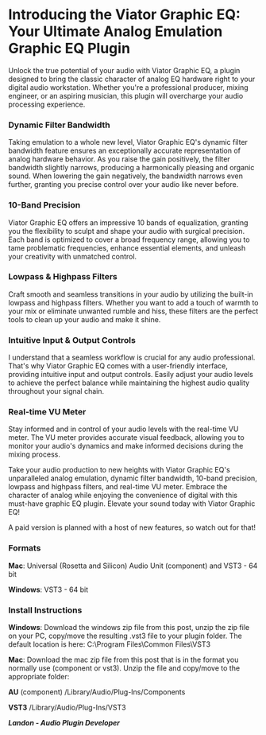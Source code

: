 # Introducing the Viator Graphic EQ: Your Ultimate Analog Emulation Graphic EQ Plugin

Unlock the true potential of your audio with Viator Graphic EQ, a plugin designed to bring the classic character of analog EQ hardware right to your digital audio workstation. Whether you're a professional producer, mixing engineer, or an aspiring musician, this plugin will overcharge your audio processing experience.

### Dynamic Filter Bandwidth
 Taking emulation to a whole new level, Viator Graphic EQ's dynamic filter bandwidth feature ensures an exceptionally accurate representation of analog hardware behavior. As you raise the gain positively, the filter bandwidth slightly narrows, producing a harmonically pleasing and organic sound. When lowering the gain negatively, the bandwidth narrows even further, granting you precise control over your audio like never before.

### 10-Band Precision
 Viator Graphic EQ offers an impressive 10 bands of equalization, granting you the flexibility to sculpt and shape your audio with surgical precision. Each band is optimized to cover a broad frequency range, allowing you to tame problematic frequencies, enhance essential elements, and unleash your creativity with unmatched control.

### Lowpass & Highpass Filters
 Craft smooth and seamless transitions in your audio by utilizing the built-in lowpass and highpass filters. Whether you want to add a touch of warmth to your mix or eliminate unwanted rumble and hiss, these filters are the perfect tools to clean up your audio and make it shine.

### Intuitive Input & Output Controls
 I understand that a seamless workflow is crucial for any audio professional. That's why Viator Graphic EQ comes with a user-friendly interface, providing intuitive input and output controls. Easily adjust your audio levels to achieve the perfect balance while maintaining the highest audio quality throughout your signal chain.

### Real-time VU Meter
 Stay informed and in control of your audio levels with the real-time VU meter. The VU meter provides accurate visual feedback, allowing you to monitor your audio's dynamics and make informed decisions during the mixing process.

Take your audio production to new heights with Viator Graphic EQ's unparalleled analog emulation, dynamic filter bandwidth, 10-band precision, lowpass and highpass filters, and real-time VU meter. Embrace the character of analog while enjoying the convenience of digital with this must-have graphic EQ plugin. Elevate your sound today with Viator Graphic EQ!

A paid version is planned with a host of new features, so watch out for that!

### Formats

**Mac**: Universal (Rosetta and Silicon) Audio Unit (component) and VST3 - 64 bit

**Windows**: VST3 - 64 bit

### Install Instructions

**Windows**: Download the windows zip file from this post, unzip the zip file on your PC, copy/move the resulting .vst3 file to your plugin folder. The default location is here: C:\Program Files\Common Files\VST3

**Mac**: Download the mac zip file from this post that is in the format you normally use (component or vst3). Unzip the file and copy/move to the appropriate folder:

**AU** (component) /Library/Audio/Plug-Ins/Components

**VST3** /Library/Audio/Plug-Ins/VST3

***Landon - Audio Plugin Developer***
